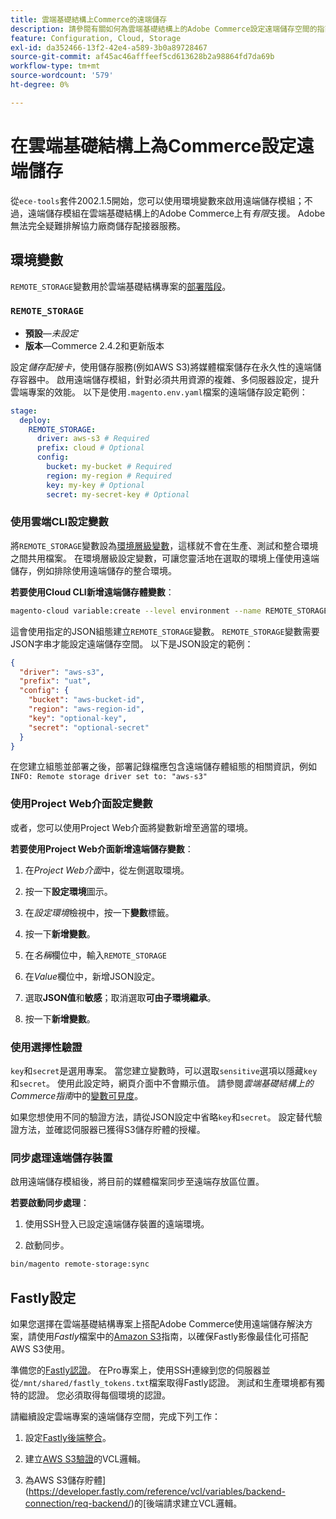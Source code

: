 ```yaml
---
title: 雲端基礎結構上Commerce的遠端儲存
description: 請參閱有關如何為雲端基礎結構上的Adobe Commerce設定遠端儲存空間的指南。
feature: Configuration, Cloud, Storage
exl-id: da352466-13f2-42e4-a589-3b0a89728467
source-git-commit: af45ac46afffeef5cd613628b2a98864fd7da69b
workflow-type: tm+mt
source-wordcount: '579'
ht-degree: 0%

---
```


# 在雲端基礎結構上為Commerce設定遠端儲存

從`ece-tools`套件2002.1.5開始，您可以使用環境變數來啟用遠端儲存模組；不過，遠端儲存模組在雲端基礎結構上的Adobe Commerce上有&#x200B;_有限_&#x200B;支援。 Adobe無法完全疑難排解協力廠商儲存配接器服務。

## 環境變數

`REMOTE_STORAGE`變數用於雲端基礎結構專案的[部署階段](https://experienceleague.adobe.com/docs/commerce-cloud-service/user-guide/develop/deploy/process.html)。

### `REMOTE_STORAGE`

- **預設**—_未設定_
- **版本**—Commerce 2.4.2和更新版本

設定&#x200B;_儲存配接卡_，使用儲存服務(例如AWS S3)將媒體檔案儲存在永久性的遠端儲存容器中。 啟用遠端儲存模組，針對必須共用資源的複雜、多伺服器設定，提升雲端專案的效能。 以下是使用`.magento.env.yaml`檔案的遠端儲存設定範例：

```yaml
stage:
  deploy:
    REMOTE_STORAGE:
      driver: aws-s3 # Required
      prefix: cloud # Optional
      config:
        bucket: my-bucket # Required
        region: my-region # Required
        key: my-key # Optional
        secret: my-secret-key # Optional
```

### 使用雲端CLI設定變數

將`REMOTE_STORAGE`變數設為[環境層級變數](https://experienceleague.adobe.com/docs/commerce-cloud-service/user-guide/configure/env/variable-levels.html)，這樣就不會在生產、測試和整合環境之間共用檔案。 在環境層級設定變數，可讓您靈活地在選取的環境上僅使用遠端儲存，例如排除使用遠端儲存的整合環境。

**若要使用Cloud CLI新增遠端儲存體變數**：

```bash
magento-cloud variable:create --level environment --name REMOTE_STORAGE --json true --inheritable false --value '{"driver":"aws-s3","prefix":"uat","config":{"bucket":"aws-bucket-id","region":"eu-west-1","key":"optional-key","secret":"optional-secret"}}'
```

這會使用指定的JSON組態建立`REMOTE_STORAGE`變數。 `REMOTE_STORAGE`變數需要JSON字串才能設定遠端儲存空間。 以下是JSON設定的範例：

```json
{
  "driver": "aws-s3",
  "prefix": "uat",
  "config": {
    "bucket": "aws-bucket-id",
    "region": "aws-region-id",
    "key": "optional-key",
    "secret": "optional-secret"
  }
}
```

在您建立組態並部署之後，部署記錄檔應包含遠端儲存體組態的相關資訊，例如`INFO: Remote storage driver set to: "aws-s3"`

### 使用Project Web介面設定變數

或者，您可以使用Project Web介面將變數新增至適當的環境。

**若要使用Project Web介面新增遠端儲存變數**：

1. 在&#x200B;_Project Web介面_&#x200B;中，從左側選取環境。

1. 按一下&#x200B;**設定環境**&#x200B;圖示。

1. 在&#x200B;_設定環境_&#x200B;檢視中，按一下&#x200B;**變數**&#x200B;標籤。

1. 按一下&#x200B;**新增變數**。

1. 在&#x200B;_名稱_&#x200B;欄位中，輸入`REMOTE_STORAGE`

1. 在&#x200B;_Value_&#x200B;欄位中，新增JSON設定。

1. 選取&#x200B;**JSON值**&#x200B;和&#x200B;**敏感**；取消選取&#x200B;**可由子環境繼承**。

1. 按一下&#x200B;**新增變數**。

### 使用選擇性驗證

`key`和`secret`是選用專案。 當您建立變數時，可以選取`sensitive`選項以隱藏`key`和`secret`。 使用此設定時，網頁介面中不會顯示值。 請參閱&#x200B;_雲端基礎結構上的Commerce指南_&#x200B;中的[變數可見度](https://experienceleague.adobe.com/docs/commerce-cloud-service/user-guide/configure/env/variable-levels.html#visibility)。

如果您想使用不同的驗證方法，請從JSON設定中省略`key`和`secret`。 設定替代驗證方法，並確認伺服器已獲得S3儲存貯體的授權。

### 同步處理遠端儲存裝置

啟用遠端儲存模組後，將目前的媒體檔案同步至遠端存放區位置。

**若要啟動同步處理**：

1. 使用SSH登入已設定遠端儲存裝置的遠端環境。

1. 啟動同步。

```bash
bin/magento remote-storage:sync 
```

## Fastly設定

如果您選擇在雲端基礎結構專案上搭配Adobe Commerce使用遠端儲存解決方案，請使用&#x200B;_Fastly_&#x200B;檔案中的[Amazon S3](https://docs.fastly.com/en/guides/amazon-s3)指南，以確保Fastly影像最佳化可搭配AWS S3使用。

準備您的[Fastly認證](https://experienceleague.adobe.com/docs/commerce-cloud-service/user-guide/cdn/setup-fastly/fastly-configuration.html#get-fastly-credentials)。 在Pro專案上，使用SSH連線到您的伺服器並從`/mnt/shared/fastly_tokens.txt`檔案取得Fastly認證。 測試和生產環境都有獨特的認證。 您必須取得每個環境的認證。

請繼續設定雲端專案的遠端儲存空間，完成下列工作：

1. 設定[Fastly後端整合](https://github.com/fastly/fastly-magento2/blob/master/Documentation/Guides/Edge-Modules/EDGE-MODULE-OTHER-CMS-INTEGRATION.md)。

1. 建立[AWS S3驗證](https://docs.fastly.com/en/guides/amazon-s3#using-an-amazon-s3-private-bucket)的VCL邏輯。

1. 為AWS S3儲存貯體](https://developer.fastly.com/reference/vcl/variables/backend-connection/req-backend/)的[後端請求建立VCL邏輯。
